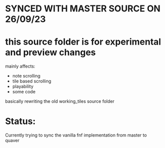 # SYNCED WITH MASTER SOURCE ON 26/09/23

# this source folder is for experimental and preview changes

mainly affects:
- note scrolling
- tile based scrolling
- playability
- some code

basically rewriting the old working_tiles source folder

# Status:

Currently trying to sync the vanilla fnf implementation from master to quaver